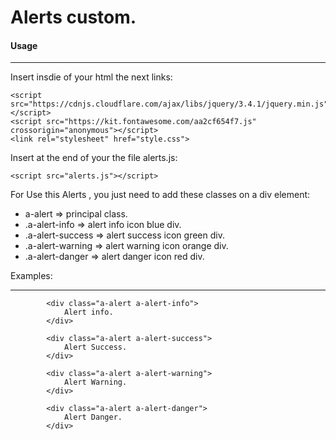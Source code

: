 
# Alerts custom.


#### Usage
____________
Insert insdie  <head></head> of your html the next links:

    <script src="https://cdnjs.cloudflare.com/ajax/libs/jquery/3.4.1/jquery.min.js"></script>
    <script src="https://kit.fontawesome.com/aa2cf654f7.js" crossorigin="anonymous"></script>
    <link rel="stylesheet" href="style.css">

Insert at the end of your <body></body> the file alerts.js:

    <script src="alerts.js"></script>


For Use this Alerts , you just need to add these classes on a div element:

- a-alert  =>  principal class.
- .a-alert-info  =>  alert info icon blue div.
- .a-alert-success  =>  alert success icon green div.
- .a-alert-warning  =>  alert  warning icon orange div.
- .a-alert-danger  =>  alert  danger icon red div.

Examples:
___________

            <div class="a-alert a-alert-info">
                Alert info.
            </div>
            
            <div class="a-alert a-alert-success">
                Alert Success.
            </div>
            
            <div class="a-alert a-alert-warning">
                Alert Warning.
            </div>
            
            <div class="a-alert a-alert-danger">
                Alert Danger.
            </div>
